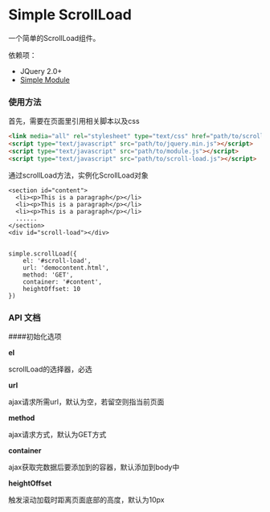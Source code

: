 # Simple ScrollLoad

一个简单的ScrollLoad组件。

依赖项：

- JQuery 2.0+
- [Simple Module](https://github.com/mycolorway/simple-module)

### 使用方法
首先，需要在页面里引用相关脚本以及css

```html
<link media="all" rel="stylesheet" type="text/css" href="path/to/scroll-load.css" />
<script type="text/javascript" src="path/to/jquery.min.js"></script>
<script type="text/javascript" src="path/to/module.js"></script>
<script type="text/javascript" src="path/to/scroll-load.js"></script>

```

通过scrollLoad方法，实例化ScrollLoad对象

```
<section id="content">
  <li><p>This is a paragraph</p></li>
  <li><p>This is a paragraph</p></li>
  <li><p>This is a paragraph</p></li>
  ......
</section>
<div id="scroll-load"></div>


simple.scrollLoad({
    el: '#scroll-load',
    url: 'democontent.html',
    method: 'GET',
    container: '#content',
    heightOffset: 10
})

```

### API 文档

####初始化选项

__el__

scrollLoad的选择器，必选

__url__

ajax请求所需url，默认为空，若留空则指当前页面

__method__

ajax请求方式，默认为GET方式

__container__

ajax获取完数据后要添加到的容器，默认添加到body中

__heightOffset__

触发滚动加载时距离页面底部的高度，默认为10px
